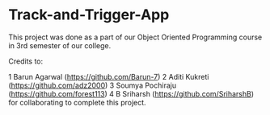 # Track-and-Trigger-App

This project was done as a part of our Object Oriented Programming course in 3rd semester of our college.

Credits to:

1 Barun Agarwal (https://github.com/Barun-7)
2 Aditi Kukreti (https://github.com/adz2000)
3 Soumya Pochiraju (https://github.com/forest113)
4 B Sriharsh (https://github.com/SriharshB) for collaborating to complete this project.
